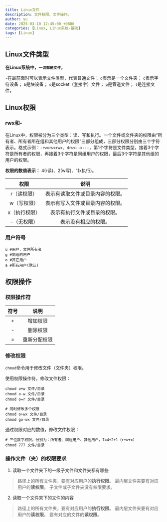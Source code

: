 ```yaml
---
title: Linux文件
description: 文件权限、文件操作。
author: yu
date: 2025-03-10 12:45:00 +0800
categories: [Linux, Linux系统-基础]
tags: [Linux]
---
```


## Linux文件类型

**在Linux系统中，`一切都是文件`**。

`-`在最前面时可以表示文件类型，代表普通文件；
`d`表示是一个文件夹；
`c`表示字符设备；
`b`是块设备；
`s`是socket（套接字）文件；
`p`是管道文件；
`l`是连接文件。

## Linux权限

### rwx和-
在Linux中，权限被分为三个类型：读、写和执行。一个文件或文件夹的权限由“所有者、所有者所在组和其他用户的权限”三部分组成，三部分权限分别由三个字符表示。格式示例：`-rwxrwxrwx`、`drwx--x---`，第1个字符是文件类型，接着3个字符是所有者的权限，再接着3个字符是同组用户的权限，最后3个字符是其他组的用户的权限。

**权限的数值表示：** 4(r读)、2(w写)、1(x执行)。

|  权限   |   说明  |
|:-------:|:----------:|
|r（读权限）|表示有读取文件或目录内容的权限。|
|w（写权限）|表示有写入文件或目录内容的权限。|
|x（执行权限）|表示有执行文件或目录的权限。|
|-（无权限）|表示没有相应的权限。|

### 用户符号
```
u #用户，文件所有者
g #同组的用户
o #其它用户
a #所有用户(默认)
```

## 权限操作

### 权限操作符

| 符号 |     说明     |
|:----:|:-----------:|
|  +   | 增加权限     |
|  -   | 删除权限     |
|  =   | 重新分配权限 |

### 修改权限

`chmod`命令用于修改文件（文件夹）权限。

使用权限操作符，修改文件权限：
```shell
chmod o+w 文件/目录
chmod o-w 文件/目录
chmod o=r 文件/目录

# 同时修改多个权限
chmod o+wx 文件/目录
chmod go-wx 文件/目录
```

通过权限对应的数值，修改文件权限：
```shell
# 三位数字权限，分别为：所有者、同组用户、其他用户，7=4+2+1（r+w+x）
chmod 777 文件/目录
```

### 操作文件（夹）的权限要求

1. 读取一个文件夹下的一级子文件和文件夹都有哪些
>路径上的所有文件夹，要有对应用户的**执行权限**。
最内层文件夹要有对应用户的**读权限**。
子文件或子文件夹没有权限要求。
2. 读取一个文件夹下的文件的内容
>路径上的所有文件夹，要有对应用户的**执行权限**。
最内层文件夹要有对应用户的**读权限**。
要有对应的文件的**读权限**。
